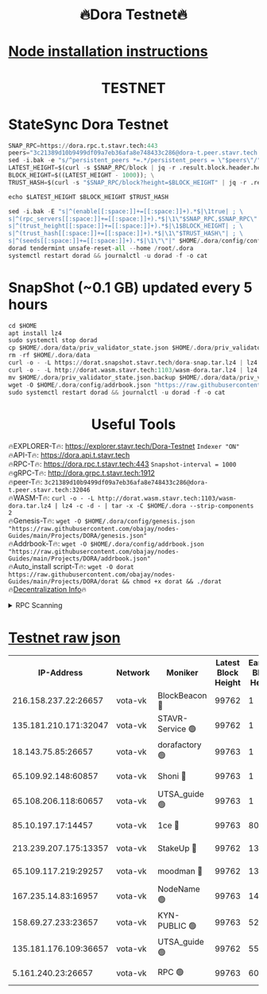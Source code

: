 <h1 align="center"> 🔥Dora Testnet🔥</h1>

[Node installation instructions](https://github.com/obajay/nodes-Guides/tree/main/Projects/DORA)
=

<h1 align="center"> TESTNET</h1>

# StateSync Dora Testnet
```python
SNAP_RPC=https://dora.rpc.t.stavr.tech:443
peers="3c21389d10b9499df09a7eb36afa8e748433c286@dora-t.peer.stavr.tech:32046"
sed -i.bak -e "s/^persistent_peers *=.*/persistent_peers = \"$peers\"/" $HOME/.dora/config/config.toml
LATEST_HEIGHT=$(curl -s $SNAP_RPC/block | jq -r .result.block.header.height); \
BLOCK_HEIGHT=$((LATEST_HEIGHT - 1000)); \
TRUST_HASH=$(curl -s "$SNAP_RPC/block?height=$BLOCK_HEIGHT" | jq -r .result.block_id.hash)

echo $LATEST_HEIGHT $BLOCK_HEIGHT $TRUST_HASH

sed -i.bak -E "s|^(enable[[:space:]]+=[[:space:]]+).*$|\1true| ; \
s|^(rpc_servers[[:space:]]+=[[:space:]]+).*$|\1\"$SNAP_RPC,$SNAP_RPC\"| ; \
s|^(trust_height[[:space:]]+=[[:space:]]+).*$|\1$BLOCK_HEIGHT| ; \
s|^(trust_hash[[:space:]]+=[[:space:]]+).*$|\1\"$TRUST_HASH\"| ; \
s|^(seeds[[:space:]]+=[[:space:]]+).*$|\1\"\"|" $HOME/.dora/config/config.toml
dorad tendermint unsafe-reset-all --home /root/.dora
systemctl restart dorad && journalctl -u dorad -f -o cat
```
# SnapShot (~0.1 GB) updated every 5 hours
```python
cd $HOME
apt install lz4
sudo systemctl stop dorad
cp $HOME/.dora/data/priv_validator_state.json $HOME/.dora/priv_validator_state.json.backup
rm -rf $HOME/.dora/data
curl -o - -L https://dorat.snapshot.stavr.tech/dora-snap.tar.lz4 | lz4 -c -d - | tar -x -C $HOME/.dora --strip-components 2
curl -o - -L http://dorat.wasm.stavr.tech:1103/wasm-dora.tar.lz4 | lz4 -c -d - | tar -x -C $HOME/.dora --strip-components 2
mv $HOME/.dora/priv_validator_state.json.backup $HOME/.dora/data/priv_validator_state.json
wget -O $HOME/.dora/config/addrbook.json "https://raw.githubusercontent.com/obajay/nodes-Guides/main/Projects/DORA/addrbook.json"
sudo systemctl restart dorad && journalctl -u dorad -f -o cat
```
 <h1 align="center"> Useful Tools</h1>
 
🔥EXPLORER-T🔥: https://explorer.stavr.tech/Dora-Testnet        `Indexer "ON"` \
🔥API-T🔥:      https://dora.api.t.stavr.tech \
🔥RPC-T🔥:      https://dora.rpc.t.stavr.tech:443              `Snapshot-interval = 1000` \
🔥gRPC-T🔥:     http://dora.grpc.t.stavr.tech:1912 \
🔥peer-T🔥:     `3c21389d10b9499df09a7eb36afa8e748433c286@dora-t.peer.stavr.tech:32046` \
🔥WASM-T🔥:     ```curl -o - -L http://dorat.wasm.stavr.tech:1103/wasm-dora.tar.lz4 | lz4 -c -d - | tar -x -C $HOME/.dora --strip-components 2``` \
🔥Genesis-T🔥:  ```wget -O $HOME/.dora/config/genesis.json "https://raw.githubusercontent.com/obajay/nodes-Guides/main/Projects/DORA/genesis.json"``` \
🔥Addrbook-T🔥: ```wget -O $HOME/.dora/config/addrbook.json "https://raw.githubusercontent.com/obajay/nodes-Guides/main/Projects/DORA/addrbook.json"``` \
🔥Auto_install script-T🔥:  `wget -O dorat https://raw.githubusercontent.com/obajay/nodes-Guides/main/Projects/DORA/dorat && chmod +x dorat && ./dorat` \
🔥[Decentralization Info](https://github.com/obajay/StateSync-snapshots/tree/main/Projects/Dora/Decentralization)🔥

<details>
<summary>RPC Scanning</summary>

<h2 align="center"> We scan nodes in real time every 4 hours. And we provide the final result of RPC endpoints.
We cannot influence the operation of these nodes in any way. </h2>


```python
If Voting Power is higher than 0 --> then the Node is a validator of the network and may be subject to attack and be a potential threat to the chain.
```
```python
We marked such validators with a red symbol
```

</details>

[Testnet raw json](https://rpc-check.dorat.stavr.tech/dorat/rpc-dorat-result.json)
=



<table><tr><th>IP-Address</th><th>Network</th><th>Moniker</th><th>Latest Block Height</th><th>Earliest Block Height</th><th>Catching Up</th><th>Tx Index</th><th>Voting Power</th><th>Scan Time</th></tr><tr><td>216.158.237.22:26657</td><td>vota-vk</td><td>BlockBeacon 🔴</td><td>99762</td><td>1</td><td>False</td><td>off</td><td>9009800000000000</td><td>2023-12-27T03:17:38.469688092UTC</td></tr><tr><td>135.181.210.171:32047</td><td>vota-vk</td><td>STAVR-Service 🟢</td><td>99762</td><td>1</td><td>False</td><td>on</td><td>0</td><td>2023-12-27T03:17:43.290750504UTC</td></tr><tr><td>18.143.75.85:26657</td><td>vota-vk</td><td>dorafactory 🟢</td><td>99763</td><td>1</td><td>False</td><td>on</td><td>0</td><td>2023-12-27T03:17:44.268207721UTC</td></tr><tr><td>65.109.92.148:60857</td><td>vota-vk</td><td>Shoni 🔴</td><td>99763</td><td>1</td><td>False</td><td>on</td><td>9323404379593930</td><td>2023-12-27T03:17:46.118915732UTC</td></tr><tr><td>65.108.206.118:60657</td><td>vota-vk</td><td>UTSA_guide 🟢</td><td>99763</td><td>1</td><td>False</td><td>on</td><td>0</td><td>2023-12-27T03:17:46.542752693UTC</td></tr><tr><td>85.10.197.17:14457</td><td>vota-vk</td><td>1ce 🔴</td><td>99763</td><td>8001</td><td>False</td><td>off</td><td>9009000000000000</td><td>2023-12-27T03:17:45.117284401UTC</td></tr><tr><td>213.239.207.175:13357</td><td>vota-vk</td><td>StakeUp 🔴</td><td>99762</td><td>13001</td><td>False</td><td>off</td><td>9009500000000000</td><td>2023-12-27T03:17:37.747827384UTC</td></tr><tr><td>65.109.117.219:29257</td><td>vota-vk</td><td>moodman 🔴</td><td>99762</td><td>13001</td><td>False</td><td>off</td><td>9009100000000000</td><td>2023-12-27T03:17:40.868831391UTC</td></tr><tr><td>167.235.14.83:16957</td><td>vota-vk</td><td>NodeName 🟢</td><td>99763</td><td>14001</td><td>False</td><td>on</td><td>0</td><td>2023-12-27T03:17:46.827096127UTC</td></tr><tr><td>158.69.27.233:23657</td><td>vota-vk</td><td>KYN-PUBLIC 🟢</td><td>99763</td><td>52001</td><td>False</td><td>on</td><td>0</td><td>2023-12-27T03:17:45.738632652UTC</td></tr><tr><td>135.181.176.109:36657</td><td>vota-vk</td><td>UTSA_guide 🟢</td><td>99762</td><td>55501</td><td>False</td><td>on</td><td>0</td><td>2023-12-27T03:17:37.527362078UTC</td></tr><tr><td>5.161.240.23:26657</td><td>vota-vk</td><td>RPC 🟢</td><td>99763</td><td>60001</td><td>False</td><td>off</td><td>0</td><td>2023-12-27T03:17:44.895309145UTC</td></tr></table>
